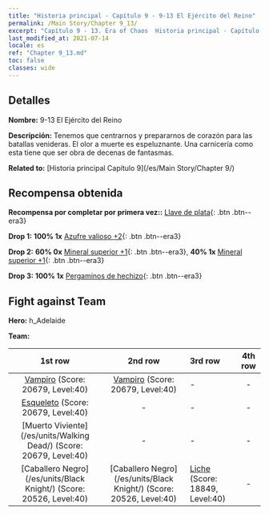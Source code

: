 ```yaml
---
title: "Historia principal - Capítulo 9 - 9-13 El Ejército del Reino"
permalink: /Main Story/Chapter 9_13/
excerpt: "Capítulo 9 - 13. Era of Chaos  Historia principal - Capítulo 9_13. 9-13 El Ejército del Reino"
last_modified_at: 2021-07-14
locale: es
ref: "Chapter 9_13.md"
toc: false
classes: wide
---
```


## Detalles

 **Nombre:** 9-13 El Ejército del Reino

 **Descripción:** Tenemos que centrarnos y prepararnos de corazón para las batallas venideras. El olor a muerte es espeluznante. Una carnicería como esta tiene que ser obra de decenas de fantasmas.

 **Related to:** [Historia principal Capítulo 9](/es/Main Story/Chapter 9/)

## Recompensa obtenida

 **Recompensa por completar por primera vez::** [Llave de plata](/ItemsES/con_693/){: .btn .btn--era3}

 **Drop 1:** **100% 1x** [Azufre valioso +2](/ItemsES/mat_29/){: .btn .btn--era3}

 **Drop 2:** **60% 0x** [Mineral superior +1](/ItemsES/mat_19/){: .btn .btn--era3}, **40% 1x** [Mineral superior +1](/ItemsES/mat_19/){: .btn .btn--era3}

 **Drop 3:** **100% 1x** [Pergaminos de hechizo](/ItemsES/con_694/){: .btn .btn--era3}


## Fight against Team
 **Hero:** h_Adelaide

 **Team:**


  | 1st row | 2nd row | 3rd row | 4th row |
  |:----:|:----:|:----|:----:|
  | [Vampiro](/es/units/Vampire/) (Score: 20679, Level:40)  | [Vampiro](/es/units/Vampire/) (Score: 20679, Level:40)  | - | - |
  | [Esqueleto](/es/units/Skeleton/) (Score: 20679, Level:40)  | - | - | - |
  | [Muerto Viviente](/es/units/Walking Dead/) (Score: 20679, Level:40)  | - | - | - |
  | [Caballero Negro](/es/units/Black Knight/) (Score: 20526, Level:40)  | [Caballero Negro](/es/units/Black Knight/) (Score: 20526, Level:40)  | [Liche](/es/units/Lich/) (Score: 18849, Level:40)  | - |



